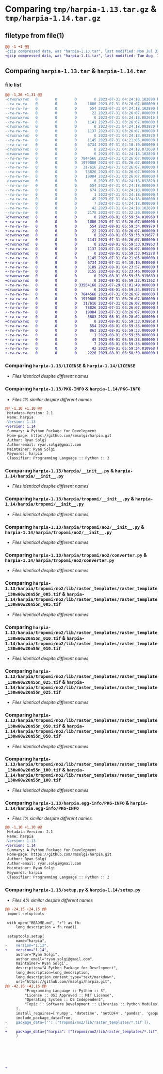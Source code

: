 # Comparing `tmp/harpia-1.13.tar.gz` & `tmp/harpia-1.14.tar.gz`

## filetype from file(1)

```diff
@@ -1 +1 @@
-gzip compressed data, was "harpia-1.13.tar", last modified: Mon Jul 31 04:24:18 2023, max compression
+gzip compressed data, was "harpia-1.14.tar", last modified: Tue Aug  1 05:59:34 2023, max compression
```

## Comparing `harpia-1.13.tar` & `harpia-1.14.tar`

### file list

```diff
@@ -1,26 +1,31 @@
-drwxrwxrwx   0        0        0        0 2023-07-31 04:24:18.102890 harpia-1.13/
--rw-rw-rw-   0        0        0     1080 2023-07-31 03:26:07.000000 harpia-1.13/LICENSE
--rw-rw-rw-   0        0        0      554 2023-07-31 04:24:18.102890 harpia-1.13/PKG-INFO
--rw-rw-rw-   0        0        0       22 2023-07-31 03:26:07.000000 harpia-1.13/README.md
-drwxrwxrwx   0        0        0        0 2023-07-31 04:24:18.082616 harpia-1.13/harpia/
--rw-rw-rw-   0        0        0     1141 2023-07-31 03:26:07.000000 harpia-1.13/harpia/__init__.py
-drwxrwxrwx   0        0        0        0 2023-07-31 04:24:18.092820 harpia-1.13/harpia/tropomi/
--rw-rw-rw-   0        0        0     1137 2023-07-31 03:26:07.000000 harpia-1.13/harpia/tropomi/__init__.py
-drwxrwxrwx   0        0        0        0 2023-07-31 04:24:18.092820 harpia-1.13/harpia/tropomi/no2/
--rw-rw-rw-   0        0        0     1145 2023-07-31 04:21:05.000000 harpia-1.13/harpia/tropomi/no2/__init__.py
--rw-rw-rw-   0        0        0     6734 2023-07-31 04:10:19.000000 harpia-1.13/harpia/tropomi/no2/converter.py
-drwxrwxrwx   0        0        0        0 2023-07-31 04:24:18.072608 harpia-1.13/harpia/tropomi/no2/lib/
-drwxrwxrwx   0        0        0        0 2023-07-31 04:24:18.102890 harpia-1.13/harpia/tropomi/no2/lib/raster_templates/
--rw-rw-rw-   0        0        0  7844566 2023-07-31 03:26:07.000000 harpia-1.13/harpia/tropomi/no2/lib/raster_templates/raster_template_130w60w20n55n_005.tif
--rw-rw-rw-   0        0        0  1970880 2023-07-31 03:26:07.000000 harpia-1.13/harpia/tropomi/no2/lib/raster_templates/raster_template_130w60w20n55n_010.tif
--rw-rw-rw-   0        0        0   317616 2023-07-31 03:26:07.000000 harpia-1.13/harpia/tropomi/no2/lib/raster_templates/raster_template_130w60w20n55n_025.tif
--rw-rw-rw-   0        0        0    78826 2023-07-31 03:26:07.000000 harpia-1.13/harpia/tropomi/no2/lib/raster_templates/raster_template_130w60w20n55n_050.tif
--rw-rw-rw-   0        0        0    19984 2023-07-31 03:26:07.000000 harpia-1.13/harpia/tropomi/no2/lib/raster_templates/raster_template_130w60w20n55n_100.tif
-drwxrwxrwx   0        0        0        0 2023-07-31 04:24:18.092820 harpia-1.13/harpia.egg-info/
--rw-rw-rw-   0        0        0      554 2023-07-31 04:24:18.000000 harpia-1.13/harpia.egg-info/PKG-INFO
--rw-rw-rw-   0        0        0      674 2023-07-31 04:24:18.000000 harpia-1.13/harpia.egg-info/SOURCES.txt
--rw-rw-rw-   0        0        0        1 2023-07-31 04:24:18.000000 harpia-1.13/harpia.egg-info/dependency_links.txt
--rw-rw-rw-   0        0        0       49 2023-07-31 04:24:18.000000 harpia-1.13/harpia.egg-info/requires.txt
--rw-rw-rw-   0        0        0        7 2023-07-31 04:24:18.000000 harpia-1.13/harpia.egg-info/top_level.txt
--rw-rw-rw-   0        0        0       42 2023-07-31 04:24:18.102890 harpia-1.13/setup.cfg
--rw-rw-rw-   0        0        0     2178 2023-07-31 04:22:30.000000 harpia-1.13/setup.py
+drwxrwxrwx   0        0        0        0 2023-08-01 05:59:34.010968 harpia-1.14/
+-rw-rw-rw-   0        0        0     1080 2023-07-31 03:26:07.000000 harpia-1.14/LICENSE
+-rw-rw-rw-   0        0        0      554 2023-08-01 05:59:34.009970 harpia-1.14/PKG-INFO
+-rw-rw-rw-   0        0        0       22 2023-07-31 03:26:07.000000 harpia-1.14/README.md
+drwxrwxrwx   0        0        0        0 2023-08-01 05:59:33.919677 harpia-1.14/harpia/
+-rw-rw-rw-   0        0        0     1141 2023-07-31 03:26:07.000000 harpia-1.14/harpia/__init__.py
+drwxrwxrwx   0        0        0        0 2023-08-01 05:59:33.939863 harpia-1.14/harpia/tropomi/
+-rw-rw-rw-   0        0        0     1137 2023-07-31 03:26:07.000000 harpia-1.14/harpia/tropomi/__init__.py
+drwxrwxrwx   0        0        0        0 2023-08-01 05:59:33.945278 harpia-1.14/harpia/tropomi/no2/
+-rw-rw-rw-   0        0        0     1145 2023-07-31 04:21:05.000000 harpia-1.14/harpia/tropomi/no2/__init__.py
+-rw-rw-rw-   0        0        0     6734 2023-07-31 04:10:19.000000 harpia-1.14/harpia/tropomi/no2/converter.py
+-rw-rw-rw-   0        0        0     3189 2023-08-01 04:23:57.000000 harpia-1.14/harpia/tropomi/no2/cp_completion.py
+-rw-rw-rw-   0        0        0     3155 2023-08-01 05:23:46.000000 harpia-1.14/harpia/tropomi/no2/kriging.py
+drwxrwxrwx   0        0        0        0 2023-08-01 05:59:33.915689 harpia-1.14/harpia/tropomi/no2/lib/
+drwxrwxrwx   0        0        0        0 2023-08-01 05:59:33.951262 harpia-1.14/harpia/tropomi/no2/lib/random_missing_indices/
+-rw-rw-rw-   0        0        0 33554168 2023-07-29 01:01:49.000000 harpia-1.14/harpia/tropomi/no2/lib/random_missing_indices/random_indices_20190101_20200101_025_0.5_0.1.npy
+drwxrwxrwx   0        0        0        0 2023-08-01 05:59:34.008973 harpia-1.14/harpia/tropomi/no2/lib/raster_templates/
+-rw-rw-rw-   0        0        0  7844566 2023-07-31 03:26:07.000000 harpia-1.14/harpia/tropomi/no2/lib/raster_templates/raster_template_130w60w20n55n_005.tif
+-rw-rw-rw-   0        0        0  1970880 2023-07-31 03:26:07.000000 harpia-1.14/harpia/tropomi/no2/lib/raster_templates/raster_template_130w60w20n55n_010.tif
+-rw-rw-rw-   0        0        0   317616 2023-07-31 03:26:07.000000 harpia-1.14/harpia/tropomi/no2/lib/raster_templates/raster_template_130w60w20n55n_025.tif
+-rw-rw-rw-   0        0        0    78826 2023-07-31 03:26:07.000000 harpia-1.14/harpia/tropomi/no2/lib/raster_templates/raster_template_130w60w20n55n_050.tif
+-rw-rw-rw-   0        0        0    19984 2023-07-31 03:26:07.000000 harpia-1.14/harpia/tropomi/no2/lib/raster_templates/raster_template_130w60w20n55n_100.tif
+-rw-rw-rw-   0        0        0     5883 2023-08-01 05:28:02.000000 harpia-1.14/harpia/tropomi/no2/utils.py
+drwxrwxrwx   0        0        0        0 2023-08-01 05:59:33.938868 harpia-1.14/harpia.egg-info/
+-rw-rw-rw-   0        0        0      554 2023-08-01 05:59:33.000000 harpia-1.14/harpia.egg-info/PKG-INFO
+-rw-rw-rw-   0        0        0      863 2023-08-01 05:59:33.000000 harpia-1.14/harpia.egg-info/SOURCES.txt
+-rw-rw-rw-   0        0        0        1 2023-08-01 05:59:33.000000 harpia-1.14/harpia.egg-info/dependency_links.txt
+-rw-rw-rw-   0        0        0       49 2023-08-01 05:59:33.000000 harpia-1.14/harpia.egg-info/requires.txt
+-rw-rw-rw-   0        0        0        7 2023-08-01 05:59:33.000000 harpia-1.14/harpia.egg-info/top_level.txt
+-rw-rw-rw-   0        0        0       42 2023-08-01 05:59:34.010968 harpia-1.14/setup.cfg
+-rw-rw-rw-   0        0        0     2226 2023-08-01 05:58:39.000000 harpia-1.14/setup.py
```

### Comparing `harpia-1.13/LICENSE` & `harpia-1.14/LICENSE`

 * *Files identical despite different names*

### Comparing `harpia-1.13/PKG-INFO` & `harpia-1.14/PKG-INFO`

 * *Files 1% similar despite different names*

```diff
@@ -1,10 +1,10 @@
 Metadata-Version: 2.1
 Name: harpia
-Version: 1.13
+Version: 1.14
 Summary: A Python Package for Development
 Home-page: https://github.com/rmsolgi/harpia.git
 Author: Ryan Solgi
 Author-email: ryan.solgi@gmail.com
 Maintainer: Ryan Solgi
 Keywords: harpia
 Classifier: Programming Language :: Python :: 3
```

### Comparing `harpia-1.13/harpia/__init__.py` & `harpia-1.14/harpia/__init__.py`

 * *Files identical despite different names*

### Comparing `harpia-1.13/harpia/tropomi/__init__.py` & `harpia-1.14/harpia/tropomi/__init__.py`

 * *Files identical despite different names*

### Comparing `harpia-1.13/harpia/tropomi/no2/__init__.py` & `harpia-1.14/harpia/tropomi/no2/__init__.py`

 * *Files identical despite different names*

### Comparing `harpia-1.13/harpia/tropomi/no2/converter.py` & `harpia-1.14/harpia/tropomi/no2/converter.py`

 * *Files identical despite different names*

### Comparing `harpia-1.13/harpia/tropomi/no2/lib/raster_templates/raster_template_130w60w20n55n_005.tif` & `harpia-1.14/harpia/tropomi/no2/lib/raster_templates/raster_template_130w60w20n55n_005.tif`

 * *Files identical despite different names*

### Comparing `harpia-1.13/harpia/tropomi/no2/lib/raster_templates/raster_template_130w60w20n55n_010.tif` & `harpia-1.14/harpia/tropomi/no2/lib/raster_templates/raster_template_130w60w20n55n_010.tif`

 * *Files identical despite different names*

### Comparing `harpia-1.13/harpia/tropomi/no2/lib/raster_templates/raster_template_130w60w20n55n_025.tif` & `harpia-1.14/harpia/tropomi/no2/lib/raster_templates/raster_template_130w60w20n55n_025.tif`

 * *Files identical despite different names*

### Comparing `harpia-1.13/harpia/tropomi/no2/lib/raster_templates/raster_template_130w60w20n55n_050.tif` & `harpia-1.14/harpia/tropomi/no2/lib/raster_templates/raster_template_130w60w20n55n_050.tif`

 * *Files identical despite different names*

### Comparing `harpia-1.13/harpia/tropomi/no2/lib/raster_templates/raster_template_130w60w20n55n_100.tif` & `harpia-1.14/harpia/tropomi/no2/lib/raster_templates/raster_template_130w60w20n55n_100.tif`

 * *Files identical despite different names*

### Comparing `harpia-1.13/harpia.egg-info/PKG-INFO` & `harpia-1.14/harpia.egg-info/PKG-INFO`

 * *Files 1% similar despite different names*

```diff
@@ -1,10 +1,10 @@
 Metadata-Version: 2.1
 Name: harpia
-Version: 1.13
+Version: 1.14
 Summary: A Python Package for Development
 Home-page: https://github.com/rmsolgi/harpia.git
 Author: Ryan Solgi
 Author-email: ryan.solgi@gmail.com
 Maintainer: Ryan Solgi
 Keywords: harpia
 Classifier: Programming Language :: Python :: 3
```

### Comparing `harpia-1.13/setup.py` & `harpia-1.14/setup.py`

 * *Files 4% similar despite different names*

```diff
@@ -24,15 +24,15 @@
 import setuptools
 
 with open("README.md", "r") as fh:
     long_description = fh.read()
 
 setuptools.setup(
     name="harpia",
-    version="1.13",
+    version="1.14",
     author="Ryan Solgi",
     author_email="ryan.solgi@gmail.com",
     maintainer='Ryan Solgi',
     description="A Python Package for Development",
     long_description=long_description,
     long_description_content_type="text/markdown",
     url="https://github.com/rmsolgi/harpia.git",
@@ -42,16 +42,16 @@
         "Programming Language :: Python :: 3",
         "License :: OSI Approved :: MIT License",
         "Operating System :: OS Independent",
         "Topic :: Software Development :: Libraries :: Python Modules",
     ],
     install_requires=['numpy', 'datetime', 'netCDF4', 'pandas', 'geopandas', 'rasterio'],
     include_package_data=True,
-    package_data={'': ['tropomi/no2/lib/raster_templates/*.tif']},
-    
+    package_data={"harpia": ["tropomi/no2/lib/raster_templates/*.tif","tropomi/no2/lib/random_missing_indices/*.npy"]}
     )
 
 
 
 
 
 
+
```

